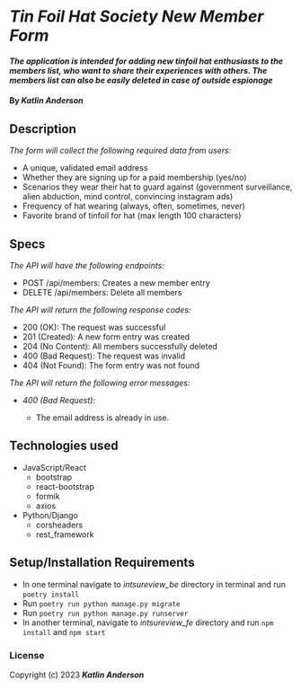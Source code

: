 # _Tin Foil Hat Society New Member Form_

#### _The application is intended for adding new tinfoil hat enthusiasts to the members list, who want to share their experiences with others. The members list can also be easily deleted in case of outside espionage_

#### By _**Katlin Anderson**_

## Description

_The form will collect the following required data from users:_

- A unique, validated email address
- Whether they are signing up for a paid membership (yes/no)
- Scenarios they wear their hat to guard against (government surveillance, alien abduction, mind control, convincing instagram ads)
- Frequency of hat wearing (always, often, sometimes, never)
- Favorite brand of tinfoil for hat (max length 100 characters)

## Specs

_The API will have the following endpoints:_

- POST /api/members: Creates a new member entry
- DELETE /api/members: Delete all members

_The API will return the following response codes:_

- 200 (OK): The request was successful
- 201 (Created): A new form entry was created
- 204 (No Content): All members successfully deleted
- 400 (Bad Request): The request was invalid
- 404 (Not Found): The form entry was not found

_The API will return the following error messages:_

- _400 (Bad Request):_

  - The email address is already in use.

## Technologies used
  - JavaScript/React
    - bootstrap
    - react-bootstrap
    - formik
    - axios
  - Python/Django
    - corsheaders
    - rest_framework

## Setup/Installation Requirements

- In one terminal navigate to _intsureview_be_ directory in terminal and run `poetry install`
- Run `poetry run python manage.py migrate`
- Run `poetry run python manage.py runserver`
- In another terminal, navigate to _intsureview_fe_ directory and run `npm install` and `npm start`

### License

Copyright (c) 2023 **_Katlin Anderson_**
